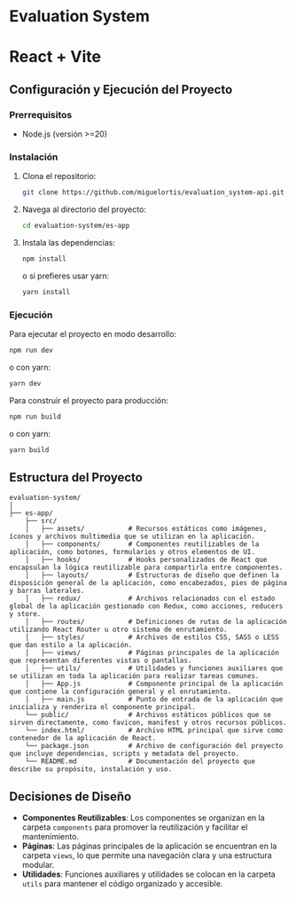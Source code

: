 # Evaluation System

# React + Vite

## Configuración y Ejecución del Proyecto

### Prerrequisitos

- Node.js (versión >=20)

### Instalación

1. Clona el repositorio:
   ```bash
   git clone https://github.com/miguelortis/evaluation_system-api.git
   ```
2. Navega al directorio del proyecto:
   ```bash
   cd evaluation-system/es-app
   ```
3. Instala las dependencias:
   ```bash
   npm install
   ```
   o si prefieres usar yarn:
   ```bash
   yarn install
   ```

### Ejecución

Para ejecutar el proyecto en modo desarrollo:

```bash
npm run dev
```

o con yarn:

```bash
yarn dev
```

Para construir el proyecto para producción:

```bash
npm run build
```

o con yarn:

```bash
yarn build
```

## Estructura del Proyecto

```
evaluation-system/
│
├── es-app/
    ├── src/
    │   ├── assets/           # Recursos estáticos como imágenes, íconos y archivos multimedia que se utilizan en la aplicación.
    │   ├── components/       # Componentes reutilizables de la aplicación, como botones, formularios y otros elementos de UI.
    │   ├── hooks/            # Hooks personalizados de React que encapsulan la lógica reutilizable para compartirla entre componentes.
    │   ├── layouts/          # Estructuras de diseño que definen la disposición general de la aplicación, como encabezados, pies de página y barras laterales.
    │   ├── redux/            # Archivos relacionados con el estado global de la aplicación gestionado con Redux, como acciones, reducers y store.
    │   ├── routes/           # Definiciones de rutas de la aplicación utilizando React Router u otro sistema de enrutamiento.
    │   ├── styles/           # Archivos de estilos CSS, SASS o LESS que dan estilo a la aplicación.
    │   ├── views/            # Páginas principales de la aplicación que representan diferentes vistas o pantallas.
    │   ├── utils/            # Utilidades y funciones auxiliares que se utilizan en toda la aplicación para realizar tareas comunes.
    │   ├── App.js            # Componente principal de la aplicación que contiene la configuración general y el enrutamiento.
    │   ├── main.js           # Punto de entrada de la aplicación que inicializa y renderiza el componente principal.
    └── public/               # Archivos estáticos públicos que se sirven directamente, como favicon, manifest y otros recursos públicos.
    └── index.html/           # Archivo HTML principal que sirve como contenedor de la aplicación de React.
    └── package.json          # Archivo de configuración del proyecto que incluye dependencias, scripts y metadata del proyecto.
    └── README.md             # Documentación del proyecto que describe su propósito, instalación y uso.
```

## Decisiones de Diseño

- **Componentes Reutilizables**: Los componentes se organizan en la carpeta `components` para promover la reutilización y facilitar el mantenimiento.
- **Páginas**: Las páginas principales de la aplicación se encuentran en la carpeta `views`, lo que permite una navegación clara y una estructura modular.
- **Utilidades**: Funciones auxiliares y utilidades se colocan en la carpeta `utils` para mantener el código organizado y accesible.

